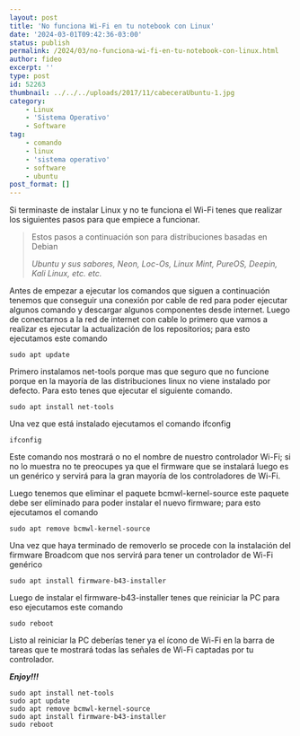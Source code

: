 ```yaml
---
layout: post
title: 'No funciona Wi-Fi en tu notebook con Linux'
date: '2024-03-01T09:42:36-03:00'
status: publish
permalink: /2024/03/no-funciona-wi-fi-en-tu-notebook-con-linux.html
author: fideo
excerpt: ''
type: post
id: 52263
thumbnail: ../../../uploads/2017/11/cabeceraUbuntu-1.jpg
category:
    - Linux
    - 'Sistema Operativo'
    - Software
tag:
    - comando
    - linux
    - 'sistema operativo'
    - software
    - ubuntu
post_format: []
---
```

Si terminaste de instalar Linux y no te funciona el Wi-Fi tenes que realizar los siguientes pasos para que empiece a funcionar.

> Estos pasos a continuación son para distribuciones basadas en Debian
> 
> <cite>Ubuntu y sus sabores, Neon, Loc-Os, Linux Mint, PureOS, Deepin, Kali Linux, etc. etc.</cite>

Antes de empezar a ejecutar los comandos que siguen a continuación tenemos que conseguir una conexión por cable de red para poder ejecutar algunos comando y descargar algunos componentes desde internet. Luego de conectarnos a la red de internet con cable lo primero que vamos a realizar es ejecutar la actualización de los repositorios; para esto ejecutamos este comando

```
sudo apt update
```

Primero instalamos net-tools porque mas que seguro que no funcione porque en la mayoría de las distribuciones linux no viene instalado por defecto. Para esto tenes que ejecutar el siguiente comando.

```
sudo apt install net-tools
```

Una vez que está instalado ejecutamos el comando ifconfig

```
ifconfig
```

Este comando nos mostrará o no el nombre de nuestro controlador Wi-Fi; si no lo muestra no te preocupes ya que el firmware que se instalará luego es un genérico y servirá para la gran mayoría de los controladores de Wi-Fi.

Luego tenemos que eliminar el paquete bcmwl-kernel-source este paquete debe ser eliminado para poder instalar el nuevo firmware; para esto ejecutamos el comando

```
sudo apt remove bcmwl-kernel-source
```

Una vez que haya terminado de removerlo se procede con la instalación del firmware Broadcom que nos servirá para tener un controlador de Wi-Fi genérico

```
sudo apt install firmware-b43-installer
```

Luego de instalar el firmware-b43-installer tenes que reiniciar la PC para eso ejecutamos este comando

```
sudo reboot
```

Listo al reiniciar la PC deberías tener ya el ícono de Wi-Fi en la barra de tareas que te mostrará todas las señales de Wi-Fi captadas por tu controlador.

***Enjoy!!!***

```
sudo apt install net-tools  
sudo apt update  
sudo apt remove bcmwl-kernel-source  
sudo apt install firmware-b43-installer  
sudo reboot
```